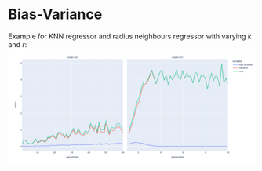 # Bias-Variance
Example for KNN regressor and radius neighbours regressor with varying $k$ and $r$:
![demo.png](https://github.com/odenpetersen/bias-variance/raw/main/output/demo.png)
